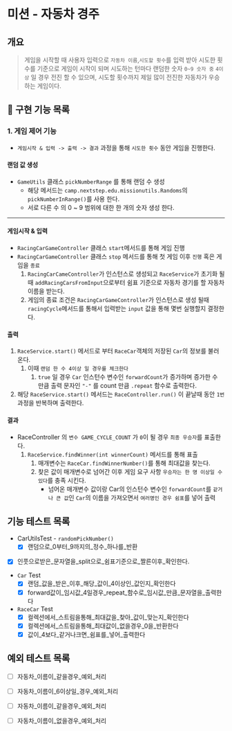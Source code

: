 # 미션 - 자동차 경주

## 개요

> 게임을 시작할 때 사용자 입력으로 `자동차 이름`,`시도할 횟수`를 입력 받아 시도한 횟수를 기준으로 게임이 시작이 되며 시도하는 턴마다 랜덤한 숫자 `0~9 숫자 중` `4이상` 일 경우 전진 할 수 있으며,
> 시도할 횟수까지 제일 많이 전진한 자동차가 우승하는 게임이다.

## 🚀 구현 기능 목록

### 1. 게임 제어 기능

- `게임시작 & 입력 -> 출력 -> 결과` 과정을 통해 `시도한 횟수` 동안 게임을 진행한다.

#### 랜덤 값 생성

- `GameUtils` 클래스 `pickNumberRange` 를 통해 랜덤 수 생성
    - 해당 메서드는 `camp.nextstep.edu.missionutils.Randoms`의 `pickNumberInRange()`를 사용 한다.
    - 서로 다른 수 의 0 ~ 9 범위에 대한 한 개의 숫자 생성 한다.

________

#### 게임시작 & 입력

- `RacingCarGameController` 클래스 `start`메서드를 통해 게임 진행
- `RacingCarGameController` 클래스 `stop` 메서드를 통해 첫 게임 이후 `진행` 혹은 게임을 `종료`
    1. `RacingCarCameController`가 인스턴스로 생성되고 `RaceService`가 초기화 될 때 `addRacingCarsFromInput`으로부터 쉼표 기준으로 자동차 경기를 할 자동차
       이름을 받는다.
    2. 게임의 종료 조건은 `RacingCarGameController`가 인스턴스로 생성 될때 `racingCycle`메서드를 통해서
       입력받는 `input` 값을 통해 몇번 실행할지 결정한다.

#### 출력

1. `RaceService.start()` 메서드로 부터 `RaceCar`객체의 저장된 `Car`의 정보를 불러 온다.
    1. 이때 `랜덤 한 수 4이상 일 경우를 체크한다`
        1. `true` 일 경우 `Car` 인스턴수 변수인 `forwardCount`가 증가하며 증가한 수 만큼 출력 문자인 `"-"` 를 count 만큼 `.repeat` 함수로 출력한다.
2. 해당 `RaceService.start()` 메서드는 `RaceController.run()` 이 끝날때 동안 `1번` 과정을 반복하며 출력한다.

#### 결과

- RaceController 의  `변수 GAME_CYCLE_COUNT` 가 `0`이 될 경우 `최종 우승자`를 표출한다.
    1. `RaceService.findWinner(int winnerCount)` 메서드를 통해 표출
        1. 매개변수는 `RaceCar.findWinnerNumber()`를 통해 최대값을 찾는다.
        2. 찾은 값이 매개변수로 넘어간 이후 게임 요구 사항 `우승자는 한 명 이상일 수 있다`를 충족 시킨다.
            - 넘어온 매개변수 값이랑 Car의 인스턴수 변수인 `forwardCount`를 `같거나 큰 값`인 `Car`의 이름을 가져오면서 `여러명인 경우 쉼표`를 넣어 출력

## 기능 테스트 목록

- CarUtilsTest - `randomPickNumber()`
    - [x] 랜덤으로_0부터_9까지의_정수_하나를_반환
- [x] 인풋으로받은_문자열을_split으로_쉼표기준으로_짤른이후_확인한다.
- `Car` Test
    - [x] 랜덤_값을_받은_이후_해당_값이_4이상인_값인지_확인한다
    - [x] forward값이_임시값_4일경우_repeat_함수로_임시값_만큼_문자열을_출력한다
- `RaceCar` Test
    - [x] 컬렉션에서_스트림을통해_최대값을_찾아_값이_맞는지_확인한다
    - [x] 컬렉션에서_스트림을통해_최대값이_없을경우_0을_반환한다
    - [x] 값이_4보다_같거나크면_쉼표를_넣어_출력한다

## 예외 테스트 목록

- [ ] 자동차_이름이_같을경우_예외_처리
- [ ] 자동차_이름이_6이상일_경우_예외_처리
- [ ] 자동차_이름이_같을경우_예외_처리
- [ ] 자동차_이름이_없을경우_예외_처리








